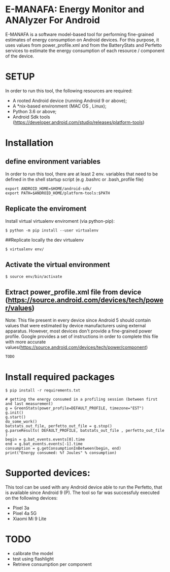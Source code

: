 # E-MANAFA: Energy Monitor and ANAlyzer For Android

E-MANAFA is a software model-based tool for performing fine-grained estimates of energy consumption on Android devices. For this purpose, it uses values from power_profile.xml and from the BatteryStats and Perfetto services to estimate the energy consumption of each resource / component of the device. 


# SETUP

In order to run this tool, the following resources are required:
- A rooted Android device (running Android 9 or above);
- A *nix-based environment (MAC OS , Linux);
- Python 3.6 or above;
- Android Sdk tools (https://developer.android.com/studio/releases/platform-tools)

# Installation

## define environment variables

In order to run this tool, there are at least 2 env. variables that need to be defined in the shell startup script (e.g .bashrc or .bash_profile file)

```
export ANDROID_HOME=$HOME/android-sdk/ 
export PATH=$ANDROID_HOME/platform-tools:$PATH
```
## Replicate the enviroment

Install virtual virtualenv enviroment  (via python-pip):
```
$ python -m pip install --user virtualenv
```
##Replicate locally the dev virtualenv

```
$ virtualenv env/
```
## Activate the virtual environment
```
$ source env/bin/activate
```

## Extract power_profile.xml file from device (https://source.android.com/devices/tech/power/values)
Note: This file present in every device since Android 5 should contain values that were estimated by device manufacturers using external apparatus. However, most 
devices don't provide a fine-grained power profile. Google provides a set of instructions in order to complete this file with more accurate values(https://source.android.com/devices/tech/power/component)

```
TODO

```
# Install required packages
```
$ pip install -r requirements.txt

```
```
# getting the energy consumed in a profiling session (between first and last measurement)
g = GreenStats(power_profile=DEFAULT_PROFILE, timezone="EST")
g.init()
g.start()
do_some_work()
batstats_out_file, perfetto_out_file = g.stop()
g.parseResults( DEFAULT_PROFILE, batstats_out_file , perfetto_out_file )
begin = g.bat_events.events[0].time
end = g.bat_events.events[-1].time
consumption = g.getConsumptionInBetween(begin, end)
print("Energy consumed: %f Joules" % consumption)
```

# Supported devices:
This tool can be used with any Android device able to run the Perfetto, that is available since Android 9 (P). The tool so far was successfuly executed on the following devices:
- Pixel 3a
- Pixel 4a 5G
- Xiaomi Mi 9 Lite

# TODO
- calibrate the model
- test using flashlight
- Retrieve consumption per component 
